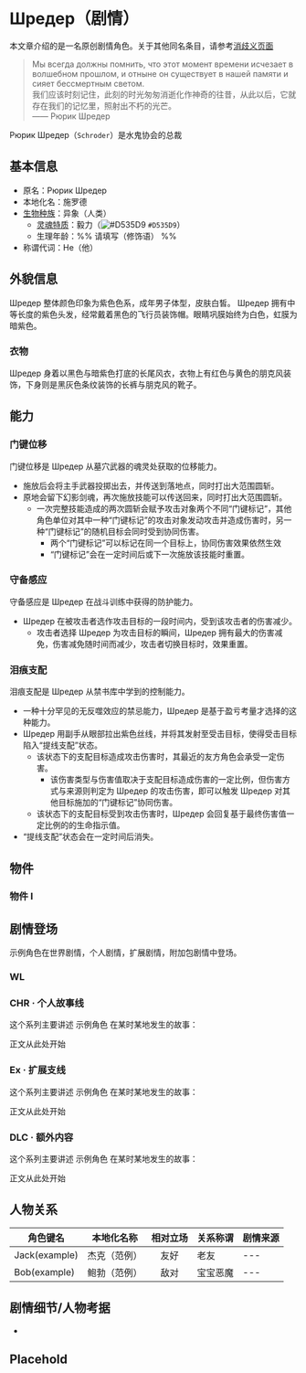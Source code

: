 # Шредер（剧情）

<!-- 如果你需要编写一名具有不同功能的同名角色，请使用下面的文段跳转到相应的消歧义页面 -->
本文章介绍的是一名原创剧情角色。关于其他同名条目，请参考[消歧义页面](../Disambiguation/.example.md)

<!-- 这是角色的引言，如果你设定的角色源自于其他国家或地区，请编写一段对应语言的名言并附上中文翻译；若你设定的角色源自中国，则只需要编写中文 -->
> Мы всегда должны помнить, что этот момент времени исчезает в волшебном прошлом, и отныне он существует в нашей памяти и сияет бессмертным светом.  
> 我们应该时刻记住，此刻的时光匆匆消逝化作神奇的往昔，从此以后，它就存在我们的记忆里，照射出不朽的光芒。  
> —— Рюрик Шредер

<!-- 这是角色的简介，如果角色名不使用英文名字，则括号内必须是英语名字，不得含有非ASCII字符，英语名字将作为内部键名 -->
Рюрик Шредер（`Schroder`）是水鬼协会的总裁

## 基本信息
- 原名：Рюрик Шредер  
- 本地化名：施罗德  
- [生物种族](../Concept/Bioethnic.md)：异象（人类）  
  - [灵魂特质](../Concept/Soul.md)：毅力（![#D535D9](https://via.placeholder.com/12/D535D9/000000?text=+) `#D535D9`）  
  - 生理年龄：%% 请填写（修饰语） %%  
- 称谓代词：He（他）

## 外貌信息
Шредер 整体颜色印象为紫色色系，成年男子体型，皮肤白皙。
Шредер 拥有中等长度的紫色头发，经常戴着黑色的飞行员装饰帽。眼睛巩膜始终为白色，虹膜为暗紫色。

### 衣物
Шредер 身着以黑色与暗紫色打底的长尾风衣，衣物上有红色与黄色的朋克风装饰，下身则是黑灰色条纹装饰的长裤与朋克风的靴子。

## 能力

### 门键位移
门键位移是 Шредер 从墓穴武器的魂灵处获取的位移能力。
- 施放后会将主手武器投掷出去，并传送到落地点，同时打出大范围圆斩。
- 原地会留下幻影剑魂，再次施放技能可以传送回来，同时打出大范围圆斩。
	- 一次完整技能造成的两次圆斩会赋予攻击对象两个不同“门键标记”，其他角色单位对其中一种“门键标记”的攻击对象发动攻击并造成伤害时，另一种“门键标记”的随机目标会同时受到协同伤害。
		- 两个“门键标记”可以标记在同一个目标上，协同伤害效果依然生效
		- “门键标记”会在一定时间后或下一次施放该技能时重置。

### 守备感应
守备感应是 Шредер 在战斗训练中获得的防护能力。
- Шредер 在被攻击者选作攻击目标的一段时间内，受到该攻击者的伤害减少。
	- 攻击者选择 Шредер 为攻击目标的瞬间，Шредер 拥有最大的伤害减免，伤害减免随时间而减少，攻击者切换目标时，效果重置。

### 泪痕支配
泪痕支配是 Шредер 从禁书库中学到的控制能力。
- 一种十分罕见的无反噬效应的禁忌能力，Шредер 是基于盈亏考量才选择的这种能力。
- Шредер 用副手从眼部拉出紫色丝线，并将其发射至受击目标，使得受击目标陷入“提线支配”状态。
	- 该状态下的支配目标造成攻击伤害时，其最近的友方角色会承受一定伤害。
		- 该伤害类型与伤害值取决于支配目标造成伤害的一定比例，但伤害方式与来源则判定为 Шредер 的攻击伤害，即可以触发 Шредер 对其他目标施加的“门键标记”协同伤害。
	- 该状态下的支配目标受到攻击伤害时，Шредер 会回复基于最终伤害值一定比例的的生命指示值。
- “提线支配”状态会在一定时间后消失。
<!-- 这是角色在剧情中获得的物件，可自由创作 -->
## 物件

### 物件 I

<!-- 这是角色在剧情故事线中的简短故事 -->
## 剧情登场

示例角色在世界剧情，个人剧情，扩展剧情，附加包剧情中登场。

<!-- 世界剧情，目前还未构思完毕，暂时不需要写 -->
### WL

<!-- 个人剧情，在此处写下专属于这一个角色的传奇故事 -->
### CHR · 个人故事线
这个系列主要讲述 示例角色 在某时某地发生的故事：

正文从此处开始
<!-- 扩展剧情，对世界剧情的部分情节起补充扩展作用 -->
### Ex · 扩展支线
这个系列主要讲述 示例角色 在某时某地发生的故事：

正文从此处开始
<!-- 附加包剧情，对世界剧情影响不大的大型主题剧情线 -->
### DLC · 额外内容
这个系列主要讲述 示例角色 在某时某地发生的故事：

正文从此处开始


<!-- 
这是角色与其他角色的关系简介表，按需填写，如未规划可不写
角色键名需使用英语；
相对立场请从以下词语中选择：友好、中立、敌对、变量、未知 -->
## 人物关系
| 角色键名          | 本地化名称  | 相对立场 | 关系称谓 | 剧情来源 |
| ------------- | ------ | :--: | ---- | ---- |
| Jack(example) | 杰克（范例） |  友好  | 老友   | ---  |
| Bob(example)  | 鲍勃（范例） |  敌对  | 宝宝恶魔 | ---  |

<!-- 这是角色需要考虑的细节部分，先行写出有助于为剧情做铺垫 -->
## 剧情细节/人物考据
- 
<!-- 自定义标题 -->
## Placehold
